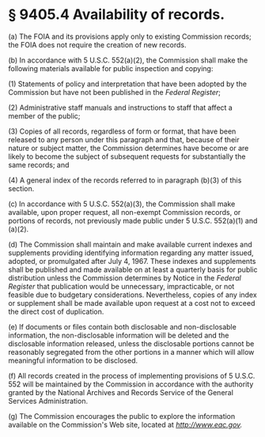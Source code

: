 # § 9405.4   Availability of records.

(a) The FOIA and its provisions apply only to existing Commission records; the FOIA does not require the creation of new records.


(b) In accordance with 5 U.S.C. 552(a)(2), the Commission shall make the following materials available for public inspection and copying:


(1) Statements of policy and interpretation that have been adopted by the Commission but have not been published in the _Federal Register_;


(2) Administrative staff manuals and instructions to staff that affect a member of the public;


(3) Copies of all records, regardless of form or format, that have been released to any person under this paragraph and that, because of their nature or subject matter, the Commission determines have become or are likely to become the subject of subsequent requests for substantially the same records; and


(4) A general index of the records referred to in paragraph (b)(3) of this section.


(c) In accordance with 5 U.S.C. 552(a)(3), the Commission shall make available, upon proper request, all non-exempt Commission records, or portions of records, not previously made public under 5 U.S.C. 552(a)(1) and (a)(2).


(d) The Commission shall maintain and make available current indexes and supplements providing identifying information regarding any matter issued, adopted, or promulgated after July 4, 1967. These indexes and supplements shall be published and made available on at least a quarterly basis for public distribution unless the Commission determines by Notice in the _Federal Register_ that publication would be unnecessary, impracticable, or not feasible due to budgetary considerations. Nevertheless, copies of any index or supplement shall be made available upon request at a cost not to exceed the direct cost of duplication.


(e) If documents or files contain both disclosable and non-disclosable information, the non-disclosable information will be deleted and the disclosable information released, unless the disclosable portions cannot be reasonably segregated from the other portions in a manner which will allow meaningful information to be disclosed.


(f) All records created in the process of implementing provisions of 5 U.S.C. 552 will be maintained by the Commission in accordance with the authority granted by the National Archives and Records Service of the General Services Administration.


(g) The Commission encourages the public to explore the information available on the Commission's Web site, located at *http://www.eac.gov.*

